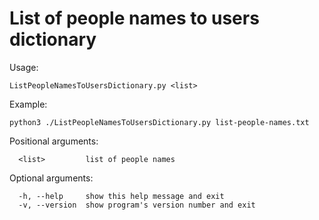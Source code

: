 # List of people names to users dictionary

Usage:
```
ListPeopleNamesToUsersDictionary.py <list>
```

Example:
```
python3 ./ListPeopleNamesToUsersDictionary.py list-people-names.txt
```

Positional arguments:
```
  <list>         list of people names
```
Optional arguments:
```
  -h, --help     show this help message and exit
  -v, --version  show program's version number and exit
```
